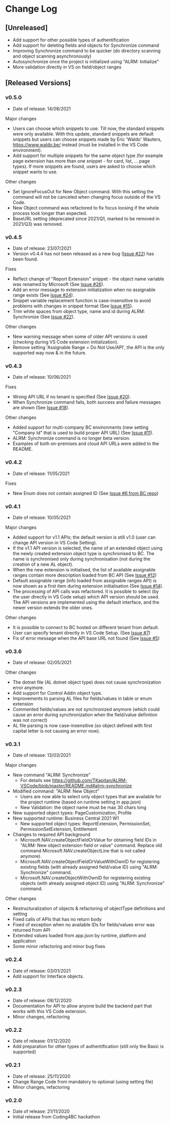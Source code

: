 # Change Log

## [Unreleased]

- Add support for other possible types of authentification
- Add support for deleting fields and objects for Synchronize command
- Improving Synchronize command to be quicker (do directory scanning and object scanning asynchronously)
- Autosynchronize once the project is initialized using "ALRM: Initialize"
- More validation directly in VS on field/object ranges

## [Released Versions]

### v0.5.0

- Date of release: 14/08/2021

Major changes

- Users can choose which snippets to use. Till now, the standard snippets were only available. With this update, standard snippets are default snippets but users can choose snippets made by Eric 'Waldo' Wauters, <https://www.waldo.be/> instead (must be installed in the VS Code environment).
- Add support for multiple snippets for the same object type (for example page extension has more than one snippet - for card, list, ... page types). If more snippets are found, users are asked to choose which snippet wants to use.

Other changes

- Set IgnoreFocusOut for New Object command. With this setting the command will not be canceled when changing focus outside of the VS Code.
- New Object command was refactored to fix focus loosing if the whole process took longer than expected.
- BaseURL setting (deprecated since 2021/Q1, marked to be removed in 2021/Q3) was removed.

### v0.4.5

- Date of release: 23/07/2021
- Version v0.4.4 has not been released as a new bug ([Issue #22](https://github.com/TKapitan/ALRM-VSCode/issues/22)) has been found.

Fixes

- Reflect change of "Report Extension" snippet - the object name variable was renamed by Microsoft (See [Issue #26](https://github.com/TKapitan/ALRM-VSCode/issues/26)).
- Add an error message to extension initialization when no assignable range exists (See [Issue #24](https://github.com/TKapitan/ALRM-VSCode/issues/24)).
- Snippet variable replacement function is case-insensitive to avoid problems with changes in snippet format (See [Issue #15](https://github.com/TKapitan/ALRM-VSCode/issues/15)).
- Trim white spaces from object type, name and id during ALRM: Synchronize (See [Issue #22](https://github.com/TKapitan/ALRM-VSCode/issues/22)).

Other changes

- New warning message when some of older API versions is used (checking during VS Code extension initialization).
- Remove setting 'Assignable Range = Do Not Use/API', the API is the only supported way now & in the future.

### v0.4.3

- Date of release: 10/06/2021

Fixes

- Wrong API URL if no tenant is specified (See [Issue #20](https://github.com/TKapitan/ALRM-VSCode/issues/20)).
- When Synchronize command fails, both success and failure messages are shown (See [Issue #18](https://github.com/TKapitan/ALRM-VSCode/issues/18)).

Other changes

- Added support for multi-company BC environments (new setting "Company Id" that is used to build proper API URL) (See [Issue #11](https://github.com/TKapitan/ALRM-VSCode/issues/11)).
- ALRM: Synchronize command is no longer beta version.
- Examples of both on-premises and cloud API URLs were added to the README.

### v0.4.2

- Date of release: 11/05/2021

Fixes

- New Enum does not contain assigned ID (See [Issue #6 from BC repo](https://github.com/TKapitan/ALRM-BusinessCentral/issues/6))

### v0.4.1

- Date of release: 10/05/2021

Major changes

- Added support for v1.1 APIs; the default version is still v1.0 (user can change API version in VS Code Setting).
- If the v1.1 API version is selected, the name of an extended object using the newly created extension object type is synchronised to BC. The name is synchronised only during synchronisation (not during the creation of a new AL object).
- When the new extension is initialised, the list of available assignable ranges contain more description loaded from BC API (See [Issue #12](https://github.com/TKapitan/ALRM-VSCode/issues/12))
- Default assignable range (info loaded from assignable ranges API) is now shown as a first item during extension initialisation (See [Issue #14](https://github.com/TKapitan/ALRM-VSCode/issues/14)).
- The processing of API calls was refactored. It is possible to select (by the user directly in VS Code setup) which API version should be used. The API versions are implemented using the default interface, and the newer version extends the older ones.

Other changes

- It is possible to connect to BC hosted on different tenant from default. User can specify tenant directly in VS Code Setup. (See [Issue #7](https://github.com/TKapitan/ALRM-VSCode/issues/7))
- Fix of error message when the API base URL not found (See [Issue #5](https://github.com/TKapitan/ALRM-VSCode/issues/5))

### v0.3.6

- Date of release: 02/05/2021

Other changes

- The dotnet file (AL dotnet object type) does not cause synchronization error anymore.
- Add support for Control Addin object type.
- Improvements to parsing AL files for fields/values in table or enum extension
- Commented fields/values are not synchronized anymore (which could cause an error during synchronization when the field/value definition was not correct)
- AL file parsing is now case-insensitive (so object defined with first capital letter is not causing an error now).

### v0.3.1

- Date of release: 13/03/2021

Major changes

- New command "ALRM: Synchronize"
  - For details see <https://github.com/TKapitan/ALRM-VSCode/blob/master/README.md#alrm-synchronize>
- Modified command: "ALRM: New Object"
  - Users are now able to select only object types that are available for the project runtime (based on runtime setting in app.json)
  - New Validation: the object name must be max 30 chars long
- New supported object types: PageCustomization, Profile
- New supported runtime: Business Central 2021 W1
  - New supported object types: ReportExtension, PermissionSet, PermissionSetExtension, Entitlement
- Changes to required API background
  - Microsoft.NAV.createObjectFieldOrValue for obtaining field IDs in "ALRM: New object extension field or value" command. Replace old command Microsoft.NAV.createObjectLine that is not called anymore).
  - Microsoft.NAV.createObjectFieldOrValueWithOwnID for registering existing fields (with already assigned field/value ID) using "ALRM: Synchronize" command.
  - Microsoft.NAV.createObjectWithOwnID for registering existing objects (with already assigned object ID) using "ALRM: Synchronize" command.

Other changes

- Restructuralization of objects & refactoring of objectType definitions and setting
- Fixed calls of APIs that has no return body
- Fixed of exception when no available IDs for fields/values error was returned from API
- Extended values loaded from app.json by runtime, platform and application
- Some minor refactoring and minor bug fixes

### v0.2.4

- Date of release: 03/01/2021
- Add support for Interface objects.

### v0.2.3

- Date of release: 08/12/2020
- Documentation for API to allow anyone build the backend part that works with this VS Code extension.
- Minor changes, refactoring

### v0.2.2

- Date of release: 01/12/2020
- Add preparation for other types of authentification (still only the Basic is supported)

### v0.2.1

- Date of release: 25/11/2020
- Change Range Code from mandatory to optional (using setting file)
- Minor changes, refactoring

### v0.2.0

- Date of release: 21/11/2020
- Initial release from Coding4BC hackathon
